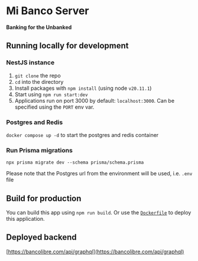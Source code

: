 # Mi Banco Server

**Banking for the Unbanked**

## Running locally for development

### NestJS instance

1. `git clone` the repo
2. `cd` into the directory
3. Install packages with `npm install` (using node `v20.11.1`)
4. Start using `npm run start:dev`
5. Applications run on port 3000 by default: `localhost:3000`. Can be specified using the `PORT` env var.

### Postgres and Redis

`docker compose up -d` to start the postgres and redis container

### Run Prisma migrations

`npx prisma migrate dev --schema prisma/schema.prisma`

Please note that the Postgres url from the environment will be used, i.e. `.env` file

## Build for production

You can build this app using `npm run build`. Or use the [`Dockerfile`](./Dockerfile) to deploy this application.

## Deployed backend

[https://bancolibre.com/api/graphql](https://bancolibre.com/api/graphql)
